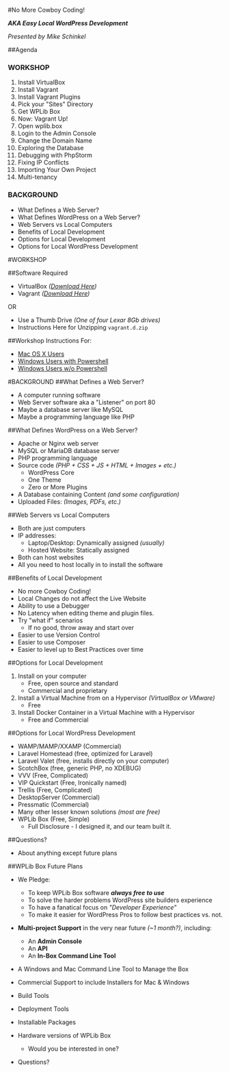 #No More Cowboy Coding!

**_AKA Easy Local WordPress Development_**

_Presented by Mike Schinkel_

##Agenda

### WORKSHOP
1. Install VirtualBox
2. Install Vagrant
3. Install Vagrant Plugins
4. Pick your "Sites" Directory
5. Get WPLib Box
6. Now: Vagrant Up!
7. Open wplib.box
8. Login to the Admin Console
9. Change the Domain Name
10. Exploring the Database
11. Debugging with PhpStorm
12. Fixing IP Conflicts
13. Importing Your Own Project
14. Multi-tenancy

### BACKGROUND
- What Defines a Web Server?
- What Defines WordPress on a Web Server?
- Web Servers vs Local Computers
- Benefits of Local Development
- Options for Local Development
- Options for Local WordPress Development
	

#WORKSHOP

##Software Required
- VirtualBox _([_Download Here_](virtualbox.org/wiki/Downloads))_
- Vagrant _([_Download Here_](https://www.vagrantup.com/downloads.html))_

OR

- Use a Thumb Drive _(One of four Lexar 8Gb drives)_ 
- Instructions Here for Unzipping `vagrant.d.zip`

##Workshop Instructions For:

- [Mac OS X Users](mac-os-x-bash.md)
- [Windows Users with Powershell](windows-powershell.md)
- [Windows Users w/o Powershell](windows-cmd.md)








#BACKGROUND
##What Defines a Web Server?
- A computer running software
- Web Server software aka a "Listener" on port 80
- Maybe a database server like MySQL
- Maybe a programming language like PHP		

##What Defines WordPress on a Web Server?
- Apache or Nginx web server
- MySQL or MariaDB database server
- PHP programming language 
- Source code _(PHP + CSS + JS + HTML + Images + etc.)_	
	- WordPress Core 
	- One Theme
	- Zero or More Plugins
- A Database containing Content _(and some configuration)_
- Uploaded Files: _(Images, PDFs, etc.)_

##Web Servers vs Local Computers
- Both are just computers
- IP addresses:
	- Laptop/Desktop: Dynamically assigned _(usually)_
	- Hosted Website: Statically assigned
- Both can host websites
- All you need to host locally in to install the software

##Benefits of Local Development
- No more Cowboy Coding!
- Local Changes do not affect the Live Website
- Ability to use a Debugger
- No Latency when editing theme and plugin files.
- Try "what if" scenarios
	- If no good, throw away and start over
- Easier to use Version Control
- Easier to use Composer
- Easier to level up to Best Practices over time

##Options for Local Development
1. Install on your computer
	- Free, open source and standard
	- Commercial and proprietary
2. Install a Virtual Machine from on a Hypervisor _(VirtualBox or VMware)_
	- Free
3. Install Docker Container in a Virtual Machine with a Hypervisor
	- Free and Commercial

##Options for Local WordPress Development
- WAMP/MAMP/XXAMP (Commercial)
- Laravel Homestead (free, optimized for Laravel)
- Laravel Valet (free, installs directly on your computer)
- ScotchBox (free, generic PHP, no XDEBUG)
- VVV (Free, Complicated)
- VIP Quickstart (Free, Ironically named)
- Trellis (Free, Complicated)
- DesktopServer (Commercial)
- Pressmatic (Commercial)
- Many other lesser known solutions _(most are free)_
- WPLib Box (Free, Simple)
	- Full Disclosure - I designed it, and our team built it.

##Questions?
- About anything except future plans

##WPLib Box Future Plans

- We Pledge:

	- To keep WPLib Box software **_always free to use_**
	- To solve the harder problems WordPress site builders experience
	- To have a fanatical focus on _"Developer Experience"_
	- To make it easier for WordPress Pros to follow best practices vs. not.

- **Multi-project Support** in the very near future _(~1 month?)_, including:

	- An **Admin Console** 
	- An **API**
	- An **In-Box Command Line Tool**

- A Windows and Mac Command Line Tool to Manage the Box
- Commercial Support to include Installers for Mac & Windows
- Build Tools
- Deployment Tools
- Installable Packages
- Hardware versions of WPLib Box 
	- Would you be interested in one?
- Questions?